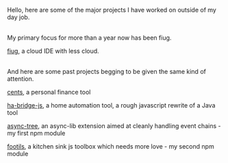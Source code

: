 Hello, here are some of the major projects I have worked on outside of my day job.    
<br/>
   
My primary focus for more than a year now has been fiug.

[fiug](https://github.com/crosshj/fiug), a cloud IDE with less cloud.   
<br />

And here are some past projects begging to be given the same kind of attention.

[cents](https://github.com/crosshj/cents), a personal finance tool

[ha-bridge-js](https://github.com/crosshj/ha-bridge-js), a home automation tool, a rough javascript rewrite of a Java tool

[async-tree](https://github.com/crosshj/async-tree), an async-lib extension aimed at cleanly handling event chains - my first npm module

[footils](https://github.com/crosshj/footils), a kitchen sink js toolbox which needs more love - my second npm module

<!--
**crosshj/crosshj** is a ✨ _special_ ✨ repository because its `README.md` (this file) appears on your GitHub profile.

Here are some ideas to get you started:

- 🔭 I’m currently working on ...
- 🌱 I’m currently learning ...
- 👯 I’m looking to collaborate on ...
- 🤔 I’m looking for help with ...
- 💬 Ask me about ...
- 📫 How to reach me: ...
- 😄 Pronouns: ...
- ⚡ Fun fact: ...
-->
